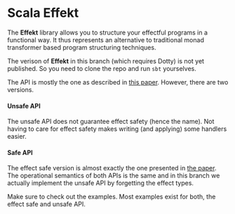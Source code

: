 # Scala Effekt
The **Effekt** library allows you to structure your effectful programs
in a functional way. It thus represents an alternative to traditional
monad transformer based program structuring techniques.

The verison of **Effekt** in this branch (which requires Dotty) is not yet published. 
So you need to clone the repo and run `sbt` yourselves.

The API is mostly the one as described in [this paper](http://ps.informatik.uni-tuebingen.de/publications/brachthaeuser19effekt/).
However, there are two versions.

#### Unsafe API
The unsafe API does not guarantee effect safety (hence the name). Not having to care for effect safety 
makes writing (and applying) some handlers easier.

#### Safe API
The effect safe version is almost exactly the one presented in [the paper](http://ps.informatik.uni-tuebingen.de/publications/brachthaeuser19effekt/). The operational semantics of both APIs is the same and
in this branch we actually implement the unsafe API by forgetting the effect types.

Make sure to check out the examples. Most examples exist for both, the effect safe and unsafe API.
